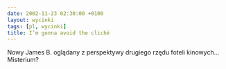 ```yaml
---
date: 2002-11-23 02:30:00 +0100
layout: wycinki
tags: [pl, wycinki]
title: I’m gonna avoid the cliché
---
```


Nowy James B. oglądany z perspektywy drugiego rzędu foteli kinowych… Misterium?

